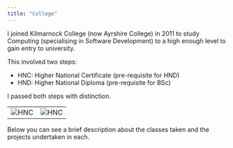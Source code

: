```yaml
---
title: "College"
---
```


I joined Kilmarnock College (now Ayrshire College) in 2011 to study Computing (specialising in Software Development) to a high enough level to gain entry to university.


This involved two steps:

* HNC: Higher National Certificate (pre-requisite for HND)
* HND: Higher National Diploma (pre-requisite for BSc)

I passed both steps with distinction.

| | |
|-|-|
| ![HNC](/img/cert/hnc.jpg) | ![HNC](/img/cert/hnd.jpg) |

Below you can see a brief description about the classes taken and the projects undertaken in each.
